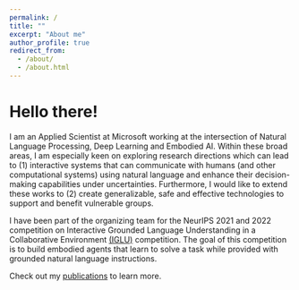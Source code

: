 ```yaml
---
permalink: /
title: ""
excerpt: "About me"
author_profile: true
redirect_from: 
  - /about/
  - /about.html
---
```




Hello there!
======
I am an Applied Scientist at Microsoft working at the intersection of Natural Language Processing, Deep Learning and Embodied AI. Within these broad areas, I am especially keen on exploring research directions which can lead to (1) interactive systems that can communicate with humans (and other computational systems) using natural language and enhance their decision-making capabilities under uncertainties. Furthermore, I would like to extend these works to (2) create generalizable, safe and effective technologies to support and benefit vulnerable groups.

I have been part of the organizing team for the NeurIPS 2021 and 2022 competition on Interactive Grounded Language Understanding in a Collaborative Environment [(IGLU)](https://www.iglu-contest.net/) competition. The goal of this competition is to build embodied agents that learn to solve a task while provided with grounded natural language instructions.

Check out my [publications](https://scholar.google.com/citations?user=Hu349EgAAAAJ&hl=en) to learn more.
